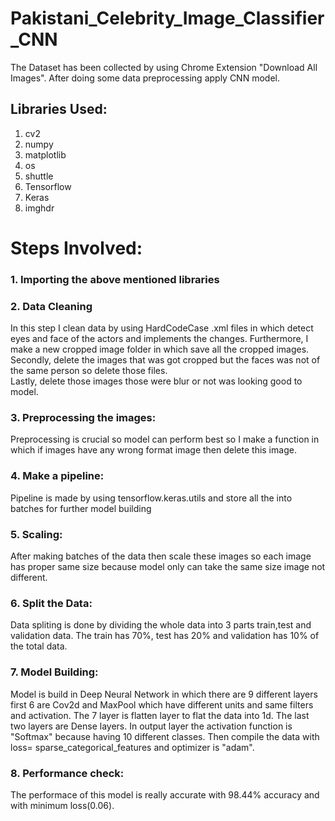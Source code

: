 # Pakistani_Celebrity_Image_Classifier_CNN
The Dataset has been collected by using Chrome Extension "Download All Images". After doing some data preprocessing apply CNN model.

## Libraries Used:<br>
1. cv2 <br>
2. numpy<br>
3. matplotlib<br>
4. os<br>
5. shuttle<br>
6. Tensorflow<br>
7. Keras<br>
8. imghdr<br>

# Steps Involved:<br>
### 1. Importing the above mentioned libraries<br>
### 2. Data Cleaning<br>
  In this step I clean data by using HardCodeCase .xml files in which detect eyes and face of the actors and implements the changes. Furthermore, I make a new cropped image folder in which save all the cropped images.<br>
  Secondly, delete the images that was got cropped but the faces was not of the same person so delete those files.<br>
  Lastly, delete those images those were blur or not was looking good to model.<br>
### 3. Preprocessing the images:<br>
  Preprocessing is crucial so model can perform best so I make a function in which if images have any wrong format image then delete this image.<br>
### 4. Make a pipeline:<br>
  Pipeline is made by using tensorflow.keras.utils and store all the into batches for further model building<br>
### 5. Scaling:<br>
  After making batches of the data then scale these images so each image has proper same size because model only can take the same size image not different.<br>
### 6. Split the Data:<br>
  Data spliting is done by dividing the whole data into 3 parts train,test and validation data. The train has 70%, test has 20% and validation has 10% of the total data.<br>
### 7. Model Building:<br>
  Model is build in Deep Neural Network in which there are 9 different layers first 6 are Cov2d and MaxPool which have different units and same filters and activation.
  The 7 layer is flatten layer to flat the data into 1d. The last two layers are Dense layers. In output layer the activation function is "Softmax" because having 10 different classes.
  Then compile the data with loss= sparse_categorical_features and optimizer is "adam".
### 8. Performance check:
  The performace of this model is really accurate with 98.44% accuracy and with minimum loss(0.06).


